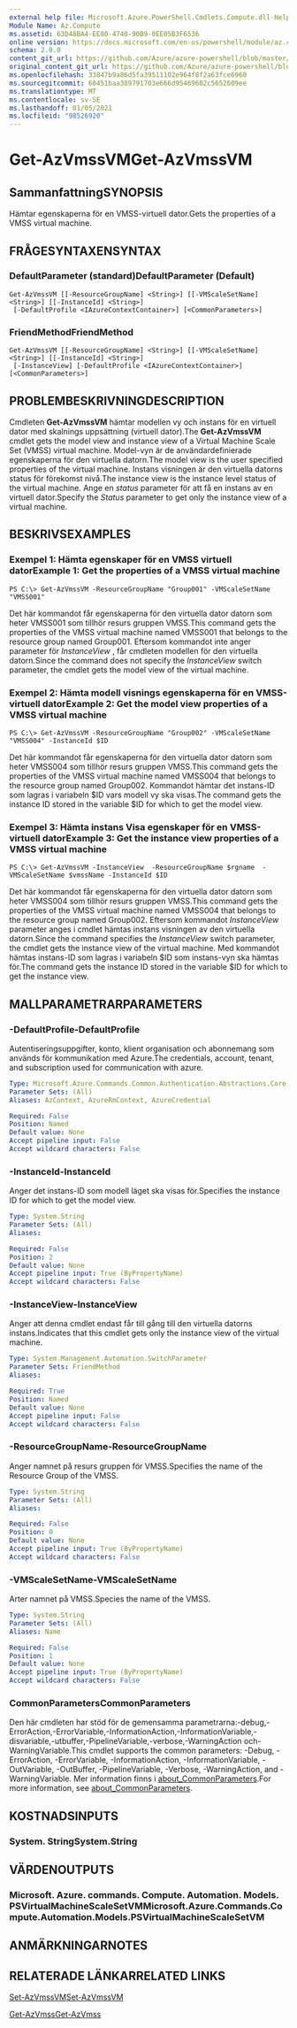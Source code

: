 ```yaml
---
external help file: Microsoft.Azure.PowerShell.Cmdlets.Compute.dll-Help.xml
Module Name: Az.Compute
ms.assetid: 63D48BA4-EE80-4740-90B9-0EE05B3F6536
online version: https://docs.microsoft.com/en-us/powershell/module/az.compute/get-azvmssvm
schema: 2.0.0
content_git_url: https://github.com/Azure/azure-powershell/blob/master/src/Compute/Compute/help/Get-AzVmssVM.md
original_content_git_url: https://github.com/Azure/azure-powershell/blob/master/src/Compute/Compute/help/Get-AzVmssVM.md
ms.openlocfilehash: 33847b9a86d5fa39511102e964f8f2a63fce6960
ms.sourcegitcommit: 68451baa389791703e666d95469602c5652609ee
ms.translationtype: MT
ms.contentlocale: sv-SE
ms.lasthandoff: 01/05/2021
ms.locfileid: "98526920"
---
```

# <span data-ttu-id="33c90-101">Get-AzVmssVM</span><span class="sxs-lookup"><span data-stu-id="33c90-101">Get-AzVmssVM</span></span>

## <span data-ttu-id="33c90-102">Sammanfattning</span><span class="sxs-lookup"><span data-stu-id="33c90-102">SYNOPSIS</span></span>
<span data-ttu-id="33c90-103">Hämtar egenskaperna för en VMSS-virtuell dator.</span><span class="sxs-lookup"><span data-stu-id="33c90-103">Gets the properties of a VMSS virtual machine.</span></span>

## <span data-ttu-id="33c90-104">FRÅGESYNTAXEN</span><span class="sxs-lookup"><span data-stu-id="33c90-104">SYNTAX</span></span>

### <span data-ttu-id="33c90-105">DefaultParameter (standard)</span><span class="sxs-lookup"><span data-stu-id="33c90-105">DefaultParameter (Default)</span></span>
```
Get-AzVmssVM [[-ResourceGroupName] <String>] [[-VMScaleSetName] <String>] [[-InstanceId] <String>]
 [-DefaultProfile <IAzureContextContainer>] [<CommonParameters>]
```

### <span data-ttu-id="33c90-106">FriendMethod</span><span class="sxs-lookup"><span data-stu-id="33c90-106">FriendMethod</span></span>
```
Get-AzVmssVM [[-ResourceGroupName] <String>] [[-VMScaleSetName] <String>] [[-InstanceId] <String>]
 [-InstanceView] [-DefaultProfile <IAzureContextContainer>] [<CommonParameters>]
```

## <span data-ttu-id="33c90-107">PROBLEMBESKRIVNING</span><span class="sxs-lookup"><span data-stu-id="33c90-107">DESCRIPTION</span></span>
<span data-ttu-id="33c90-108">Cmdleten **Get-AzVmssVM** hämtar modellen vy och instans för en virtuell dator med skalnings uppsättning (virtuell dator).</span><span class="sxs-lookup"><span data-stu-id="33c90-108">The **Get-AzVmssVM** cmdlet gets the model view and instance view of a Virtual Machine Scale Set (VMSS) virtual machine.</span></span>
<span data-ttu-id="33c90-109">Model-vyn är de användardefinierade egenskaperna för den virtuella datorn.</span><span class="sxs-lookup"><span data-stu-id="33c90-109">The model view is the user specified properties of the virtual machine.</span></span>
<span data-ttu-id="33c90-110">Instans visningen är den virtuella datorns status för förekomst nivå.</span><span class="sxs-lookup"><span data-stu-id="33c90-110">The instance view is the instance level status of the virtual machine.</span></span>
<span data-ttu-id="33c90-111">Ange en *status* parameter för att få en instans av en virtuell dator.</span><span class="sxs-lookup"><span data-stu-id="33c90-111">Specify the *Status* parameter to get only the instance view of a virtual machine.</span></span>

## <span data-ttu-id="33c90-112">BESKRIVS</span><span class="sxs-lookup"><span data-stu-id="33c90-112">EXAMPLES</span></span>

### <span data-ttu-id="33c90-113">Exempel 1: Hämta egenskaper för en VMSS virtuell dator</span><span class="sxs-lookup"><span data-stu-id="33c90-113">Example 1: Get the properties of a VMSS virtual machine</span></span>
```
PS C:\> Get-AzVmssVM -ResourceGroupName "Group001" -VMScaleSetName "VMSS001"
```

<span data-ttu-id="33c90-114">Det här kommandot får egenskaperna för den virtuella dator datorn som heter VMSS001 som tillhör resurs gruppen VMSS.</span><span class="sxs-lookup"><span data-stu-id="33c90-114">This command gets the properties of the VMSS virtual machine named VMSS001 that belongs to the resource group named Group001.</span></span>
<span data-ttu-id="33c90-115">Eftersom kommandot inte anger parameter för *InstanceView* , får cmdleten modellen för den virtuella datorn.</span><span class="sxs-lookup"><span data-stu-id="33c90-115">Since the command does not specify the *InstanceView* switch parameter, the cmdlet gets the model view of the virtual machine.</span></span>

### <span data-ttu-id="33c90-116">Exempel 2: Hämta modell visnings egenskaperna för en VMSS-virtuell dator</span><span class="sxs-lookup"><span data-stu-id="33c90-116">Example 2: Get the model view properties of a VMSS virtual machine</span></span>
```
PS C:\> Get-AzVmssVM -ResourceGroupName "Group002" -VMScaleSetName "VMSS004" -InstanceId $ID
```

<span data-ttu-id="33c90-117">Det här kommandot får egenskaperna för den virtuella dator datorn som heter VMSS004 som tillhör resurs gruppen VMSS.</span><span class="sxs-lookup"><span data-stu-id="33c90-117">This command gets the properties of the VMSS virtual machine named VMSS004 that belongs to the resource group named Group002.</span></span>
<span data-ttu-id="33c90-118">Kommandot hämtar det instans-ID som lagras i variabeln $ID vars modell vy ska visas.</span><span class="sxs-lookup"><span data-stu-id="33c90-118">The command gets the instance ID stored in the variable $ID for which to get the model view.</span></span>

### <span data-ttu-id="33c90-119">Exempel 3: Hämta instans Visa egenskaper för en VMSS-virtuell dator</span><span class="sxs-lookup"><span data-stu-id="33c90-119">Example 3: Get the instance view properties of a VMSS virtual machine</span></span>
```
PS C:\> Get-AzVmssVM -InstanceView  -ResourceGroupName $rgname  -VMScaleSetName $vmssName -InstanceId $ID
```

<span data-ttu-id="33c90-120">Det här kommandot får egenskaperna för den virtuella dator datorn som heter VMSS004 som tillhör resurs gruppen VMSS.</span><span class="sxs-lookup"><span data-stu-id="33c90-120">This command gets the properties of the VMSS virtual machine named VMSS004 that belongs to the resource group named Group002.</span></span>
<span data-ttu-id="33c90-121">Eftersom kommandot *InstanceView* parameter anges i cmdlet hämtas instans visningen av den virtuella datorn.</span><span class="sxs-lookup"><span data-stu-id="33c90-121">Since the command specifies the *InstanceView* switch parameter, the cmdlet gets the instance view of the virtual machine.</span></span>
<span data-ttu-id="33c90-122">Med kommandot hämtas instans-ID som lagras i variabeln $ID som instans-vyn ska hämtas för.</span><span class="sxs-lookup"><span data-stu-id="33c90-122">The command gets the instance ID stored in the variable $ID for which to get the instance view.</span></span>

## <span data-ttu-id="33c90-123">MALLPARAMETRAR</span><span class="sxs-lookup"><span data-stu-id="33c90-123">PARAMETERS</span></span>

### <span data-ttu-id="33c90-124">-DefaultProfile</span><span class="sxs-lookup"><span data-stu-id="33c90-124">-DefaultProfile</span></span>
<span data-ttu-id="33c90-125">Autentiseringsuppgifter, konto, klient organisation och abonnemang som används för kommunikation med Azure.</span><span class="sxs-lookup"><span data-stu-id="33c90-125">The credentials, account, tenant, and subscription used for communication with azure.</span></span>

```yaml
Type: Microsoft.Azure.Commands.Common.Authentication.Abstractions.Core.IAzureContextContainer
Parameter Sets: (All)
Aliases: AzContext, AzureRmContext, AzureCredential

Required: False
Position: Named
Default value: None
Accept pipeline input: False
Accept wildcard characters: False
```

### <span data-ttu-id="33c90-126">-InstanceId</span><span class="sxs-lookup"><span data-stu-id="33c90-126">-InstanceId</span></span>
<span data-ttu-id="33c90-127">Anger det instans-ID som modell läget ska visas för.</span><span class="sxs-lookup"><span data-stu-id="33c90-127">Specifies the instance ID for which to get the model view.</span></span>

```yaml
Type: System.String
Parameter Sets: (All)
Aliases:

Required: False
Position: 2
Default value: None
Accept pipeline input: True (ByPropertyName)
Accept wildcard characters: False
```

### <span data-ttu-id="33c90-128">-InstanceView</span><span class="sxs-lookup"><span data-stu-id="33c90-128">-InstanceView</span></span>
<span data-ttu-id="33c90-129">Anger att denna cmdlet endast får till gång till den virtuella datorns instans.</span><span class="sxs-lookup"><span data-stu-id="33c90-129">Indicates that this cmdlet gets only the instance view of the virtual machine.</span></span>

```yaml
Type: System.Management.Automation.SwitchParameter
Parameter Sets: FriendMethod
Aliases:

Required: True
Position: Named
Default value: None
Accept pipeline input: False
Accept wildcard characters: False
```

### <span data-ttu-id="33c90-130">-ResourceGroupName</span><span class="sxs-lookup"><span data-stu-id="33c90-130">-ResourceGroupName</span></span>
<span data-ttu-id="33c90-131">Anger namnet på resurs gruppen för VMSS.</span><span class="sxs-lookup"><span data-stu-id="33c90-131">Specifies the name of the Resource Group of the VMSS.</span></span>

```yaml
Type: System.String
Parameter Sets: (All)
Aliases:

Required: False
Position: 0
Default value: None
Accept pipeline input: True (ByPropertyName)
Accept wildcard characters: False
```

### <span data-ttu-id="33c90-132">-VMScaleSetName</span><span class="sxs-lookup"><span data-stu-id="33c90-132">-VMScaleSetName</span></span>
<span data-ttu-id="33c90-133">Arter namnet på VMSS.</span><span class="sxs-lookup"><span data-stu-id="33c90-133">Species the name of the VMSS.</span></span>

```yaml
Type: System.String
Parameter Sets: (All)
Aliases: Name

Required: False
Position: 1
Default value: None
Accept pipeline input: True (ByPropertyName)
Accept wildcard characters: False
```

### <span data-ttu-id="33c90-134">CommonParameters</span><span class="sxs-lookup"><span data-stu-id="33c90-134">CommonParameters</span></span>
<span data-ttu-id="33c90-135">Den här cmdleten har stöd för de gemensamma parametrarna:-debug,-ErrorAction,-ErrorVariable,-InformationAction,-InformationVariable,-disvariable,-utbuffer,-PipelineVariable,-verbose,-WarningAction och-WarningVariable.</span><span class="sxs-lookup"><span data-stu-id="33c90-135">This cmdlet supports the common parameters: -Debug, -ErrorAction, -ErrorVariable, -InformationAction, -InformationVariable, -OutVariable, -OutBuffer, -PipelineVariable, -Verbose, -WarningAction, and -WarningVariable.</span></span> <span data-ttu-id="33c90-136">Mer information finns i [about_CommonParameters](http://go.microsoft.com/fwlink/?LinkID=113216).</span><span class="sxs-lookup"><span data-stu-id="33c90-136">For more information, see [about_CommonParameters](http://go.microsoft.com/fwlink/?LinkID=113216).</span></span>

## <span data-ttu-id="33c90-137">KOSTNADS</span><span class="sxs-lookup"><span data-stu-id="33c90-137">INPUTS</span></span>

### <span data-ttu-id="33c90-138">System. String</span><span class="sxs-lookup"><span data-stu-id="33c90-138">System.String</span></span>

## <span data-ttu-id="33c90-139">VÄRDEN</span><span class="sxs-lookup"><span data-stu-id="33c90-139">OUTPUTS</span></span>

### <span data-ttu-id="33c90-140">Microsoft. Azure. commands. Compute. Automation. Models. PSVirtualMachineScaleSetVM</span><span class="sxs-lookup"><span data-stu-id="33c90-140">Microsoft.Azure.Commands.Compute.Automation.Models.PSVirtualMachineScaleSetVM</span></span>

## <span data-ttu-id="33c90-141">ANMÄRKNINGAR</span><span class="sxs-lookup"><span data-stu-id="33c90-141">NOTES</span></span>

## <span data-ttu-id="33c90-142">RELATERADE LÄNKAR</span><span class="sxs-lookup"><span data-stu-id="33c90-142">RELATED LINKS</span></span>

[<span data-ttu-id="33c90-143">Set-AzVmssVM</span><span class="sxs-lookup"><span data-stu-id="33c90-143">Set-AzVmssVM</span></span>](./Set-AzVmssVM.md)

[<span data-ttu-id="33c90-144">Get-AzVmss</span><span class="sxs-lookup"><span data-stu-id="33c90-144">Get-AzVmss</span></span>](./Get-AzVmss.md)



